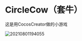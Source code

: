 # CircleCow（套牛）

这是用CocosCreator做的小游戏

![20210801194055](/Users/jieyingzhuang/Desktop/20210801194055.gif)
